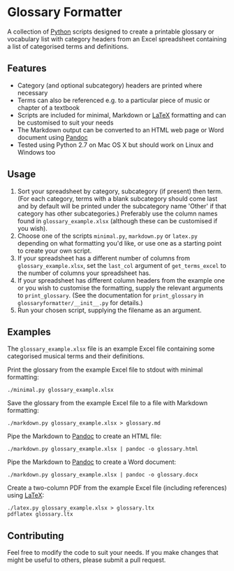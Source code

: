 # Glossary Formatter

A collection of [Python](https://www.python.org) scripts designed to create a printable glossary or vocabulary list with category headers from an Excel spreadsheet containing a list of categorised terms and definitions.

## Features

* Category (and optional subcategory) headers are printed where necessary
* Terms can also be referenced e.g. to a particular piece of music or chapter of a textbook
* Scripts are included for minimal, Markdown or [LaTeX](http://www.latex-project.org) formatting and can be customised to suit your needs
* The Markdown output can be converted to an HTML web page or Word document using [Pandoc](http://pandoc.org) 
* Tested using Python 2.7 on Mac OS X but should work on Linux and Windows too

## Usage

1. Sort your spreadsheet by category, subcategory (if present) then term. (For each category, terms with a blank subcategory should come last and by default will be printed under the subcategory name 'Other' if that category has other subcategories.) Preferably use the column names found in `glossary_example.xlsx` (although these can be customised if you wish).
1. Choose one of the scripts `minimal.py`, `markdown.py` or `latex.py` depending on what formatting you'd like, or use one as a starting point to create your own script.
1. If your spreadsheet has a different number of columns from `glossary_example.xlsx`, set the `last_col` argument of `get_terms_excel` to the number of columns your spreadsheet has.
1. If your spreadsheet has different column headers from the example one or you wish to customise the formatting, supply the relevant arguments to `print_glossary`. (See the documentation for `print_glossary` in `glossaryformatter/__init__.py` for details.)
1. Run your chosen script, supplying the filename as an argument.

## Examples

The `glossary_example.xlsx` file is an example Excel file containing some categorised musical terms and their definitions.

Print the glossary from the example Excel file to stdout with minimal formatting:

	./minimal.py glossary_example.xlsx

Save the glossary from the example Excel file to a file with Markdown formatting:

	./markdown.py glossary_example.xlsx > glossary.md

Pipe the Markdown to [Pandoc](http://pandoc.org) to create an HTML file:

	./markdown.py glossary_example.xlsx | pandoc -o glossary.html

Pipe the Markdown to [Pandoc](http://pandoc.org) to create a Word document:

	./markdown.py glossary_example.xlsx | pandoc -o glossary.docx

Create a two-column PDF from the example Excel file (including references) using [LaTeX](http://www.latex-project.org):

	./latex.py glossary_example.xlsx > glossary.ltx
	pdflatex glossary.ltx

## Contributing

Feel free to modify the code to suit your needs. If you make changes that might be useful to others, please submit a pull request.
